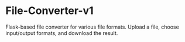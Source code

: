 # File-Converter-v1
Flask-based file converter for various file formats. Upload a file, choose input/output formats, and download the result.
